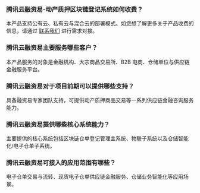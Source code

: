 ### 腾讯云融资易-动产质押区块链登记系统如何收费？
本产品支持公有云、私有云与混合云的部署模式。如您想了解更多关于产品收费的信息，请通过 [联系我们](https://cloud.tencent.com/act/event/connect-service) 进行需求对接。

### 腾讯云融资易主要服务哪些客户？
本产品服务的对象是金融机构、大宗商品交易所、B2B 电商、仓储单位与供应链金融服务平台。

### 腾讯云融资易对于项目前期可以提供哪些支持？
具备融资易专家团队支持，可提供动产质押商品交易等一系列供应链金融咨询服务能力。

### 腾讯云融资易提供哪些核心系统能力？
主要提供的核心系统包括区块链仓单登记管理主系统、物联子系统以及仓储智能化/电子仓单子系统。

### 腾讯云融资易可接入的应用范围有哪些？
电子仓单交易与流转、现货电子仓单供应链金融服务、仓储业务智能化等应用场景。
